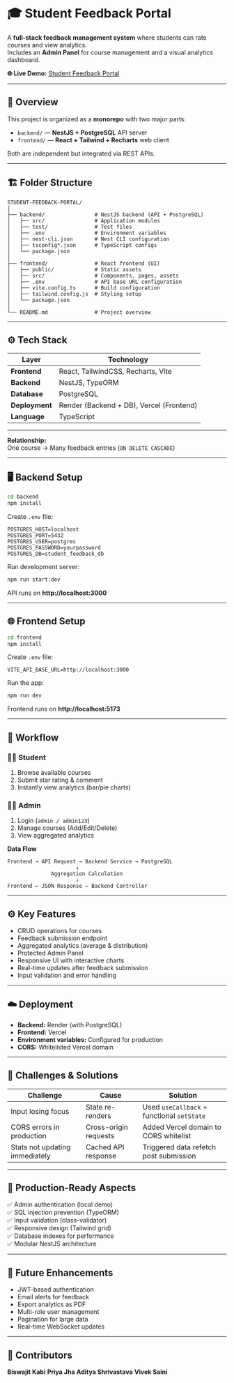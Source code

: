 # 🎓 Student Feedback Portal 

A **full-stack feedback management system** where students can rate courses and view analytics.  
Includes an **Admin Panel** for course management and a visual analytics dashboard.  

**🌐 Live Demo:** [Student Feedback Portal](https://student-feedback-portal-group-no-8.vercel.app)

---

## 🧩 Overview

This project is organized as a **monorepo** with two major parts:
- `backend/` — **NestJS + PostgreSQL** API server  
- `frontend/` — **React + Tailwind + Recharts** web client  

Both are independent but integrated via REST APIs.

---

## 🏗️ Folder Structure

```
STUDENT-FEEDBACK-PORTAL/
│
├── backend/                # NestJS backend (API + PostgreSQL)
│   ├── src/                # Application modules
│   ├── test/               # Test files
│   ├── .env                # Environment variables
│   ├── nest-cli.json       # Nest CLI configuration
│   ├── tsconfig*.json      # TypeScript configs
│   └── package.json
│
├── frontend/               # React frontend (UI)
│   ├── public/             # Static assets
│   ├── src/                # Components, pages, assets
│   ├── .env                # API base URL configuration
│   ├── vite.config.ts      # Build configuration
│   ├── tailwind.config.js  # Styling setup
│   └── package.json
│
└── README.md               # Project overview 
```

---

## ⚙️ Tech Stack

| Layer | Technology |
|-------|-------------|
| **Frontend** | React, TailwindCSS, Recharts, Vite |
| **Backend** | NestJS, TypeORM |
| **Database** | PostgreSQL |
| **Deployment** | Render (Backend + DB), Vercel (Frontend) |
| **Language** | TypeScript |

---



**Relationship:**  
One course → Many feedback entries (`ON DELETE CASCADE`)

---

## 🖥️ Backend Setup

```bash
cd backend
npm install
```

Create `.env` file:

```env
POSTGRES_HOST=localhost
POSTGRES_PORT=5432
POSTGRES_USER=postgres
POSTGRES_PASSWORD=yourpassword
POSTGRES_DB=student_feedback_db
```

Run development server:
```bash
npm run start:dev
```

API runs on **http://localhost:3000**

---

## 🌐 Frontend Setup

```bash
cd frontend
npm install
```

Create `.env` file:
```env
VITE_API_BASE_URL=http://localhost:3000
```

Run the app:
```bash
npm run dev
```

Frontend runs on **http://localhost:5173**

---

## 🔄 Workflow

### 👩‍🎓 Student
1. Browse available courses  
2. Submit star rating & comment  
3. Instantly view analytics (bar/pie charts)

### 👨‍🏫 Admin
1. Login (`admin / admin123`)  
2. Manage courses (Add/Edit/Delete)  
3. View aggregated analytics  

**Data Flow**
```
Frontend → API Request → Backend Service → PostgreSQL
                      ↓
              Aggregation Calculation
                      ↓
Frontend ← JSON Response ← Backend Controller
```

---

## ⚙️ Key Features

- CRUD operations for courses  
- Feedback submission endpoint  
- Aggregated analytics (average & distribution)  
- Protected Admin Panel  
- Responsive UI with interactive charts  
- Real-time updates after feedback submission  
- Input validation and error handling  

---

## ☁️ Deployment

- **Backend:** Render (with PostgreSQL)  
- **Frontend:** Vercel  
- **Environment variables:** Configured for production  
- **CORS:** Whitelisted Vercel domain  

---

## 🧠 Challenges & Solutions

| Challenge | Cause | Solution |
|------------|--------|-----------|
| Input losing focus | State re-renders | Used `useCallback` + functional `setState` |
| CORS errors in production | Cross-origin requests | Added Vercel domain to CORS whitelist |
| Stats not updating immediately | Cached API response | Triggered data refetch post submission |

---

## 🔐 Production-Ready Aspects

✅ Admin authentication (local demo)  
✅ SQL injection prevention (TypeORM)  
✅ Input validation (class-validator)  
✅ Responsive design (Tailwind grid)  
✅ Database indexes for performance  
✅ Modular NestJS architecture  

---

## 🔮 Future Enhancements

- JWT-based authentication  
- Email alerts for feedback  
- Export analytics as PDF  
- Multi-role user management  
- Pagination for large data  
- Real-time WebSocket updates  

---

## 👥 Contributors

 **Biswajit Kabi** 
 **Priya Jha** 
 **Aditya Shrivastava** 
 **Vivek Saini**  



